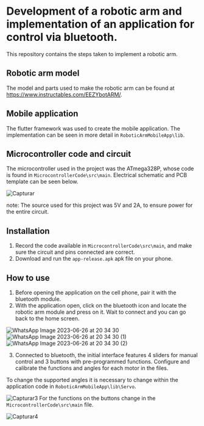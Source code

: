# Development of a robotic arm and implementation of an application for control via bluetooth.

This repository contains the steps taken to implement a robotic arm.

## Robotic arm model

The model and parts used to make the robotic arm can be found at https://www.instructables.com/EEZYbotARM/.

## Mobile application

The flutter framework was used to create the mobile application. The implementation can be seen in more detail in `RoboticArmMobileApp\lib`.

## Microcontroller code and circuit

The microcontroller used in the project was the ATmega328P, whose code is found in `MicrocontrollerCode\src\main`. Electrical schematic and PCB template can be seen below. 

![Capturar](https://github.com/FernandoLKS/Robotic-Arm-Design/assets/114883109/6a84c844-0b03-4c08-b87e-8c2e2097ed28)

note: The source used for this project was 5V and 2A, to ensure power for the entire circuit.

## Installation

1. Record the code available in `MicrocontrollerCode\src\main`, and make sure the circuit and pins connected are correct.
2. Download and run the `app-release.apk` apk file on your phone.

## How to use

1. Before opening the application on the cell phone, pair it with the bluetooth module.
2. With the application open, click on the bluetooth icon and locate the robotic arm module and press on it. Wait to connect and you can go back to the home screen.
   
![WhatsApp Image 2023-06-26 at 20 34 30](https://github.com/FernandoLKS/Robotic-Arm-Design/assets/114883109/bc9c2c44-7027-446a-b3d7-abc7ba55050b) ![WhatsApp Image 2023-06-26 at 20 34 30 (1)](https://github.com/FernandoLKS/Robotic-Arm-Design/assets/114883109/82ce6580-9ef5-48d3-99f8-ed8ef9a644dd) ![WhatsApp Image 2023-06-26 at 20 34 30 (2)](https://github.com/FernandoLKS/Robotic-Arm-Design/assets/114883109/2cc64b20-f681-4f6b-82f2-c6929cd47990)

3. Connected to bluetooth, the initial interface features 4 sliders for manual control and 3 buttons with pre-programmed functions. Configure and calibrate the functions and angles for each motor in the files. 

To change the supported angles it is necessary to change within the application code in `RoboticArmMobileApp\lib\Servo`.

![Capturar3](https://github.com/FernandoLKS/Robotic-Arm-Design/assets/114883109/48424106-be40-4c6a-835a-20bb36aa5ad5)
For the functions on the buttons change in the `MicrocontrollerCode\src\main` file.

![Capturar4](https://github.com/FernandoLKS/Robotic-Arm-Design/assets/114883109/b59ee277-8055-486f-8952-131f70d7135f)

